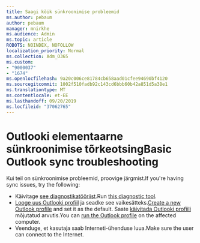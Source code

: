 ```yaml
---
title: Saagi kõik sünkroonimise probleemid
ms.author: pebaum
author: pebaum
manager: mnirkhe
ms.audience: Admin
ms.topic: article
ROBOTS: NOINDEX, NOFOLLOW
localization_priority: Normal
ms.collection: Adm_O365
ms.custom:
- "9000037"
- "1674"
ms.openlocfilehash: 9a20c006ce81784cb658aad01cfee94690bf4120
ms.sourcegitcommit: 1002f510fadb92c143cd6bbb60b42a851d5a38e1
ms.translationtype: MT
ms.contentlocale: et-EE
ms.lasthandoff: 09/20/2019
ms.locfileid: "37062765"
---
```

# <a name="basic-outlook-sync-troubleshooting"></a><span data-ttu-id="acd31-102">Outlooki elementaarne sünkroonimise tõrkeotsing</span><span class="sxs-lookup"><span data-stu-id="acd31-102">Basic Outlook sync troubleshooting</span></span>

<span data-ttu-id="acd31-103">Kui teil on sünkroonimise probleemid, proovige järgmist.</span><span class="sxs-lookup"><span data-stu-id="acd31-103">If you're having sync issues, try the following:</span></span>

- <span data-ttu-id="acd31-104">Käivitage [see diagnostikatööriist](https://aka.ms/sara-outlooksendreceive).</span><span class="sxs-lookup"><span data-stu-id="acd31-104">Run [this diagnostic tool](https://aka.ms/sara-outlooksendreceive).</span></span>
- <span data-ttu-id="acd31-105">[Looge uus Outlooki profiil](https://support.office.com/article/f544c1ba-3352-4b3b-be0b-8d42a540459d) ja seadke see vaikesätteks.</span><span class="sxs-lookup"><span data-stu-id="acd31-105">[Create a new Outlook profile](https://support.office.com/article/f544c1ba-3352-4b3b-be0b-8d42a540459d) and set it as the default.</span></span> <span data-ttu-id="acd31-106">Saate [käivitada Outlooki profiili](https://aka.ms/SaRA-OutlookSetupProfile) mõjutatud arvutis.</span><span class="sxs-lookup"><span data-stu-id="acd31-106">You can [run the Outlook profile](https://aka.ms/SaRA-OutlookSetupProfile) on the affected computer.</span></span>
- <span data-ttu-id="acd31-107">Veenduge, et kasutaja saab Interneti-ühenduse luua.</span><span class="sxs-lookup"><span data-stu-id="acd31-107">Make sure the user can connect to the Internet.</span></span> 
